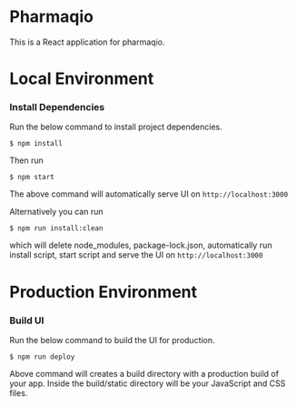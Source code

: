 # Pharmaqio

This is a React application for pharmaqio.

# Local Environment
###  Install Dependencies
Run the below command to install project dependencies.

```
$ npm install
```
Then run
```
$ npm start
```
The above command will automatically serve UI on `http://localhost:3000`<br>

Alternatively you can run
```
$ npm run install:clean
```
which will delete node_modules, package-lock.json, automatically run install script, start script and serve the UI on `http://localhost:3000`

# Production Environment
### Build UI
Run the below command to build the UI for production.
```
$ npm run deploy
```
Above command will creates a build directory with a production build of your app. Inside the build/static directory will be your JavaScript and CSS files.
